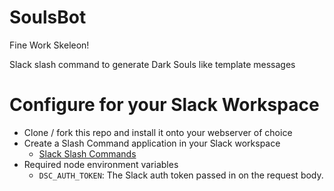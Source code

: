 # SoulsBot
Fine Work Skeleon!

Slack slash command to generate Dark Souls like template messages

# Configure for your Slack Workspace

* Clone / fork this repo and install it onto your webserver of choice
* Create a Slash Command application in your Slack workspace
  * [Slack Slash Commands](https://api.slack.com/interactivity/slash-commands)
* Required node environment variables
  * `DSC_AUTH_TOKEN`: The Slack auth token passed in on the request body.
